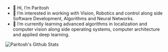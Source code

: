- 👋 Hi, I’m Paritosh 
- 👀 I’m interested in working with Vision, Robotics and control along side Software Development, Algorithms and Neural Networks.
- 🌱 I’m currently learning advanced algorithms in localization and computer vision along side operating systems, computer architecture and applied deep learning.
<!-- - 💞️ I’m looking to collaborate on ...
- 📫 How to reach me ... -->

![Paritosh's Github Stats](https://github-readme-stats.vercel.app/api?username=ParitoshKadam9&theme=radical)

<!---
ParitoshKadam9/ParitoshKadam9 is a ✨ special ✨ repository because its `README.md` (this file) appears on your GitHub profile.
You can click the Preview link to take a look at your changes.
--->
